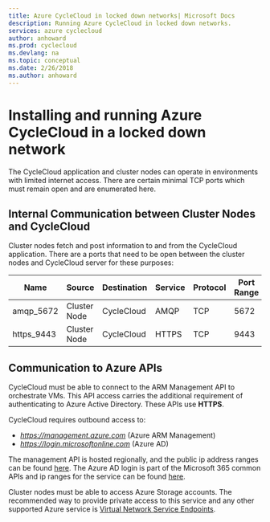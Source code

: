 ```yaml
---
title: Azure CycleCloud in locked down networks| Microsoft Docs
description: Running Azure CycleCloud in locked down networks.
services: azure cyclecloud
author: anhoward
ms.prod: cyclecloud
ms.devlang: na
ms.topic: conceptual
ms.date: 2/26/2018
ms.author: anhoward
---
```


# Installing and running Azure CycleCloud in a locked down network

The CycleCloud application and cluster nodes can operate in environments with
limited internet access. There are certain minimal TCP ports which must remain 
open and are enumerated here.

## Internal Communication between Cluster Nodes and CycleCloud

Cluster nodes fetch and post information to and from the CycleCloud application.
There are a ports that need to be open between the cluster nodes and CycleCloud 
server for these purposes:

| Name        | Source            | Destination    | Service | Protocol | Port Range |
| ----------- | ----------------- | -------------- | ------- | -------- | ---------- |
| amqp_5672  | Cluster Node   | CycleCloud     | AMQP    | TCP      | 5672       |
| https_9443 | Cluster Node   | CycleCloud     | HTTPS   | TCP      | 9443       |


## Communication to Azure APIs

CycleCloud must be able to connect to the ARM Management API to orchestrate VMs. 
This API access carries the additional requirement of authenticating to Azure 
Active Directory. These APIs use **HTTPS**.

CycleCloud requires outbound access to:
* _https://management.azure.com_ (Azure ARM Management)
* _https://login.microsoftonline.com_ (Azure AD)

The management API is hosted regionally, and the public ip address ranges can be
found [here](https://www.microsoft.com/en-us/download/confirmation.aspx?id=41653).
The Azure AD login is part of the Microsoft 365 common APIs and ip ranges for the
service can be found [here](https://docs.microsoft.com/en-us/office365/enterprise/urls-and-ip-address-ranges). 

Cluster nodes must be able to access Azure Storage accounts. The recommended way 
to provide private access to this service and any other supported Azure service is 
[Virtual Network Service Endpoints](https://docs.microsoft.com/en-us/azure/virtual-network/virtual-network-service-endpoints-overview).

